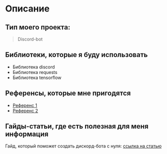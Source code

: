 # Описание

## Тип моего проекта:
> Discord-bot

## Библиотеки, которые я буду использовать
- Библиотека discord
- Библиотека requests
- Библиотека tensorflow

## Референсы, которые мне пригодятся
- [Референс 1](https://github.com/IvanPalevsky/-Discord-Image-Classification-Bot-.git)
- [Референс 2](https://github.com/IvanPalevsky/eco_discord_bot.git)


## Гайды-статьи, где есть полезная для меня информация
Гайд, который поможет создать дискорд-бота с нуля: [ссылка на статью](https://habr.com/ru/articles/676390/)

